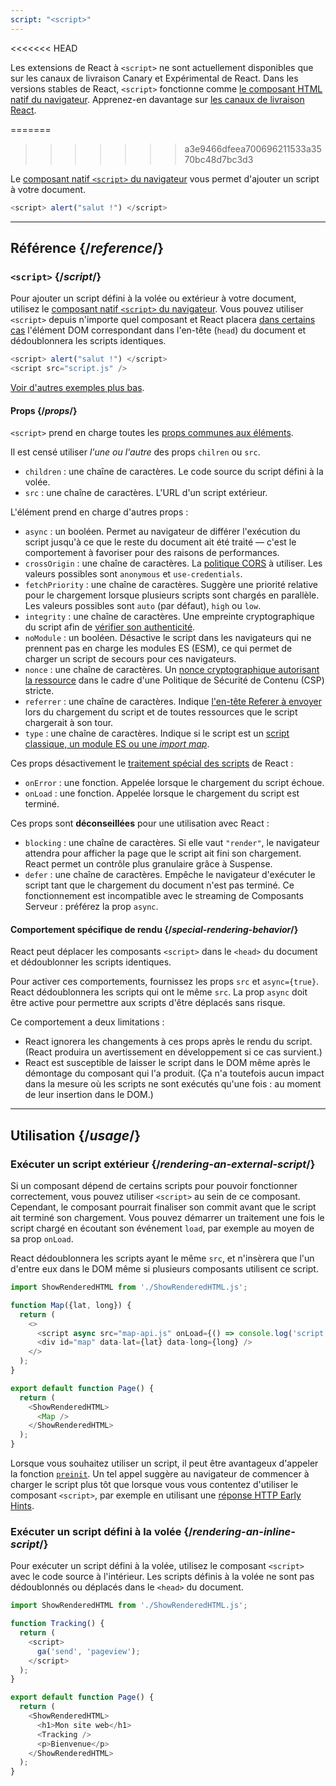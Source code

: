 ```yaml
---
script: "<script>"
---
```


<<<<<<< HEAD
<Canary>

Les extensions de React à `<script>` ne sont actuellement disponibles que sur les canaux de livraison Canary et Expérimental de React. Dans les versions stables de React, `<script>` fonctionne comme [le composant HTML natif du navigateur](/reference/react-dom/components#all-html-components). Apprenez-en davantage sur [les canaux de livraison React](/community/versioning-policy#all-release-channels).

</Canary>

=======
>>>>>>> a3e9466dfeea700696211533a3570bc48d7bc3d3
<Intro>

Le [composant natif `<script>` du navigateur](https://developer.mozilla.org/fr/docs/Web/HTML/Element/script) vous permet d'ajouter un script à votre document.

```js
<script> alert("salut !") </script>
```

</Intro>

<InlineToc />

---

## Référence {/*reference*/}

### `<script>` {/*script*/}

Pour ajouter un script défini à la volée ou extérieur à votre document, utilisez le [composant natif `<script>` du navigateur](https://developer.mozilla.org/fr/docs/Web/HTML/Element/script). Vous pouvez utiliser `<script>` depuis n'importe quel composant et React placera [dans certains cas](#special-rendering-behavior) l'élément DOM correspondant dans l'en-tête (`head`) du document et dédoublonnera les scripts identiques.

```js
<script> alert("salut !") </script>
<script src="script.js" />
```

[Voir d'autres exemples plus bas](#usage).

#### Props {/*props*/}

`<script>` prend en charge toutes les [props communes aux éléments](/reference/react-dom/components/common#props).

Il est censé utiliser *l'une ou l'autre* des props `chilren` ou `src`.

* `children` : une chaîne de caractères. Le code source du script défini à la volée.
* `src` : une chaîne de caractères. L'URL d'un script extérieur.

L'élément prend en charge d'autres props :

* `async` : un booléen. Permet au navigateur de différer l'exécution du script jusqu'à ce que le reste du document ait été traité — c'est le comportement à favoriser pour des raisons de performances.
*  `crossOrigin` : une chaîne de caractères. La [politique CORS](https://developer.mozilla.org/docs/Web/HTML/Attributes/crossorigin) à utiliser. Les valeurs possibles sont `anonymous` et `use-credentials`.
* `fetchPriority` : une chaîne de caractères. Suggère une priorité relative pour le chargement lorsque plusieurs scripts sont chargés en parallèle. Les valeurs possibles sont `auto` (par défaut), `high` ou `low`.
* `integrity` : une chaîne de caractères. Une empreinte cryptographique du script afin de [vérifier son authenticité](https://developer.mozilla.org/fr/docs/Web/Security/Subresource_Integrity).
* `noModule` : un booléen. Désactive le script dans les navigateurs qui ne prennent pas en charge les modules ES (ESM), ce qui permet de charger un script de secours pour ces navigateurs.
* `nonce` : une chaîne de caractères. Un [nonce cryptographique autorisant la ressource](https://developer.mozilla.org/fr/docs/Web/HTML/Global_attributes/nonce) dans le cadre d'une Politique de Sécurité de Contenu (CSP) stricte.
* `referrer` : une chaîne de caractères. Indique [l'en-tête Referer à envoyer](https://developer.mozilla.org/docs/Web/HTML/Element/script#referrerpolicy) lors du chargement du script et de toutes ressources que le script chargerait à son tour.
* `type` : une chaîne de caractères. Indique si le script est un [script classique, un module ES ou une *import map*](https://developer.mozilla.org/fr/docs/Web/HTML/Element/script/type).

Ces props désactivement le [traitement spécial des scripts](#special-rendering-behavior) de React :

* `onError` : une fonction. Appelée lorsque le chargement du script échoue.
* `onLoad` : une fonction. Appelée lorsque le chargement du script est terminé.

Ces props sont **déconseillées** pour une utilisation avec React :

* `blocking` : une chaîne de caractères. Si elle vaut `"render"`, le navigateur attendra pour afficher la page que le script ait fini son chargement.  React permet un contrôle plus granulaire grâce à Suspense.
* `defer` : une chaîne de caractères. Empêche le navigateur d'exécuter le script tant que le chargement du document n'est pas terminé.  Ce fonctionnement est incompatible avec le streaming de Composants Serveur : préférez la prop `async`.

#### Comportement spécifique de rendu {/*special-rendering-behavior*/}

React peut déplacer les composants `<script>` dans le `<head>` du document et dédoublonner les scripts identiques.

Pour activer ces comportements, fournissez les props `src` et `async={true}`.  React dédoublonnera les scripts qui ont le même `src`.  La prop `async` doit être active pour permettre aux scripts d'être déplacés sans risque.

Ce comportement a deux limitations :

* React ignorera les changements à ces props après le rendu du script. (React produira un avertissement en développement si ce cas survient.)
* React est susceptible de laisser le script dans le DOM même après le démontage du composant qui l'a produit. (Ça n'a toutefois aucun impact dans la mesure où les scripts ne sont exécutés qu'une fois : au moment de leur insertion dans le DOM.)

---

## Utilisation {/*usage*/}

### Exécuter un script extérieur {/*rendering-an-external-script*/}

Si un composant dépend de certains scripts pour pouvoir fonctionner correctement, vous pouvez utiliser `<script>` au sein de ce composant. Cependant, le composant pourrait finaliser son commit avant que le script ait terminé son chargement. Vous pouvez démarrer un traitement une fois le script chargé en écoutant son événement `load`, par exemple au moyen de sa prop `onLoad`.

React dédoublonnera les scripts ayant le même `src`, et n'insèrera que l'un d'entre eux dans le DOM même si plusieurs composants utilisent ce script.

<SandpackWithHTMLOutput>

```js src/App.js active
import ShowRenderedHTML from './ShowRenderedHTML.js';

function Map({lat, long}) {
  return (
    <>
      <script async src="map-api.js" onLoad={() => console.log('script loaded')} />
      <div id="map" data-lat={lat} data-long={long} />
    </>
  );
}

export default function Page() {
  return (
    <ShowRenderedHTML>
      <Map />
    </ShowRenderedHTML>
  );
}
```

</SandpackWithHTMLOutput>

<Note>

Lorsque vous souhaitez utiliser un script, il peut être avantageux d'appeler la fonction [`preinit`](/reference/react-dom/preinit). Un tel appel suggère au navigateur de commencer à charger le script plus tôt que lorsque vous vous contentez d'utiliser le composant `<script>`, par exemple en utilisant une [réponse HTTP Early Hints](https://developer.mozilla.org/docs/Web/HTTP/Status/103).

</Note>

### Exécuter un script défini à la volée {/*rendering-an-inline-script*/}

Pour exécuter un script défini à la volée, utilisez le composant `<script>` avec le code source à l'intérieur. Les scripts définis à la volée ne sont pas dédoublonnés ou déplacés dans le `<head>` du document.

<SandpackWithHTMLOutput>

```js src/App.js active
import ShowRenderedHTML from './ShowRenderedHTML.js';

function Tracking() {
  return (
    <script>
      ga('send', 'pageview');
    </script>
  );
}

export default function Page() {
  return (
    <ShowRenderedHTML>
      <h1>Mon site web</h1>
      <Tracking />
      <p>Bienvenue</p>
    </ShowRenderedHTML>
  );
}
```

</SandpackWithHTMLOutput>
